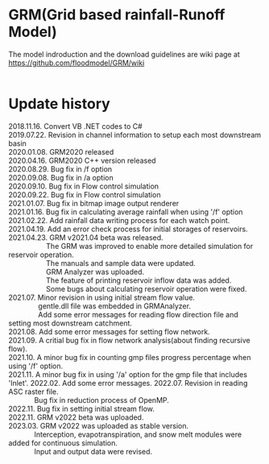 # GRM(Grid based rainfall-Runoff Model)

The model indroduction and the download guidelines are wiki page at https://github.com/floodmodel/GRM/wiki
<br/><br/>

# Update history
2018.11.16. Convert VB .NET codes to C#  
2019.07.22. Revision in channel information to setup each most downstream basin  
2020.01.08. GRM2020 released  
2020.04.16. GRM2020 C++ version released  
2020.08.29. Bug fix in /f option  
2020.09.08. Bug fix in /a option  
2020.09.10. Bug fix in Flow control simulation  
2020.09.22. Bug fix in Flow control simulation  
2021.01.07. Bug fix in bitmap image output renderer  
2021.01.16. Bug fix in calculating average rainfall when using '/f' option  
2021.02.22. Add rainfall data writing process for each watch point.  
2021.04.19. Add an error check process for initial storages of reservoirs.  
2021.04.23. GRM v2021.04 beta was released.  
&nbsp;&nbsp;&nbsp;&nbsp;&nbsp;&nbsp;&nbsp;&nbsp;&nbsp;&nbsp;&nbsp;&nbsp;&nbsp;&nbsp;&nbsp;&nbsp;&nbsp;&nbsp;&nbsp;The GRM was improved to enable more detailed simulation for reservoir operation.  
&nbsp;&nbsp;&nbsp;&nbsp;&nbsp;&nbsp;&nbsp;&nbsp;&nbsp;&nbsp;&nbsp;&nbsp;&nbsp;&nbsp;&nbsp;&nbsp;&nbsp;&nbsp;&nbsp;The manuals and sample data were updated.  
&nbsp;&nbsp;&nbsp;&nbsp;&nbsp;&nbsp;&nbsp;&nbsp;&nbsp;&nbsp;&nbsp;&nbsp;&nbsp;&nbsp;&nbsp;&nbsp;&nbsp;&nbsp;&nbsp;GRM Analyzer was uploaded.  
&nbsp;&nbsp;&nbsp;&nbsp;&nbsp;&nbsp;&nbsp;&nbsp;&nbsp;&nbsp;&nbsp;&nbsp;&nbsp;&nbsp;&nbsp;&nbsp;&nbsp;&nbsp;&nbsp;The feature of printing reservoir inflow data was added.  
&nbsp;&nbsp;&nbsp;&nbsp;&nbsp;&nbsp;&nbsp;&nbsp;&nbsp;&nbsp;&nbsp;&nbsp;&nbsp;&nbsp;&nbsp;&nbsp;&nbsp;&nbsp;&nbsp;Some bugs about calculating reservoir operation were fixed.  
2021.07. Minor revision in using initial stream flow value.  
&nbsp;&nbsp;&nbsp;&nbsp;&nbsp;&nbsp;&nbsp;&nbsp;&nbsp;&nbsp;&nbsp;&nbsp;&nbsp;&nbsp;&nbsp;gentle.dll file was embedded in GRMAnalyzer.  
&nbsp;&nbsp;&nbsp;&nbsp;&nbsp;&nbsp;&nbsp;&nbsp;&nbsp;&nbsp;&nbsp;&nbsp;&nbsp;&nbsp;&nbsp;Add some error messages for reading flow direction file and setting most downstream catchment.  
2021.08. Add some error messages for setting flow network.  
2021.09. A critial bug fix in flow network analysis(about finding recursive flow).  
2021.10. A minor bug fix in counting gmp files progress percentage when using '/f' option.  
2021.11. A minor bug fix in using '/a' option for the gmp file that includes 'Inlet'. 
2022.02. Add some error messages.
2022.07. Revision in reading ASC raster file.  
&nbsp;&nbsp;&nbsp;&nbsp;&nbsp;&nbsp;&nbsp;&nbsp;&nbsp;&nbsp;&nbsp;&nbsp; Bug fix in reduction process of OpenMP.        
2022.11. Bug fix in setting initial stream flow.   
2022.11. GRM v2022 beta was uploaded.        
2023.03. GRM v2022 was uploaded as stable version.   
&nbsp;&nbsp;&nbsp;&nbsp;&nbsp;&nbsp;&nbsp;&nbsp;&nbsp;&nbsp;&nbsp;&nbsp; Interception, evapotranspiration, and snow melt modules were added for continuous simulation.  
&nbsp;&nbsp;&nbsp;&nbsp;&nbsp;&nbsp;&nbsp;&nbsp;&nbsp;&nbsp;&nbsp;&nbsp; Input and output data were revised.  
  
       

   